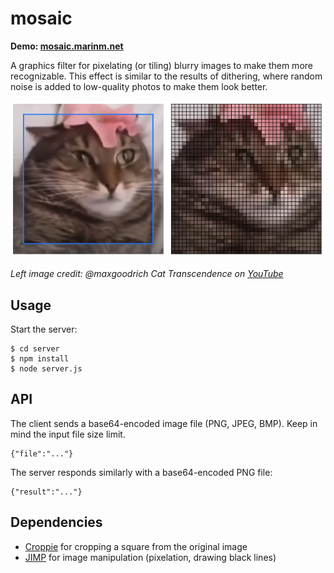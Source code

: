 # mosaic

**Demo: [mosaic.marinm.net](https://mosaic.marinm.net)**

A graphics filter for pixelating (or tiling) blurry images to make them more recognizable. This effect is similar to the results of dithering, where random noise is added to low-quality photos to make them look better.

![alt text](cat-screenshot.png "Mosaic pixelation demo")

_Left image credit: @maxgoodrich Cat Transcendence on [YouTube](https://www.youtube.com/watch?v=IuysY1BekOE)_

## Usage

Start the server:

```
$ cd server
$ npm install
$ node server.js
```

## API

The client sends a base64-encoded image file (PNG, JPEG, BMP). Keep in mind the input file size limit.
```
{"file":"..."}
```

The server responds similarly with a base64-encoded PNG file:

```
{"result":"..."}
```

## Dependencies

* [Croppie](https://github.com/Foliotek/Croppie) for cropping a square from the original image
* [JIMP](https://github.com/oliver-moran/jimp) for image manipulation (pixelation, drawing black lines)
